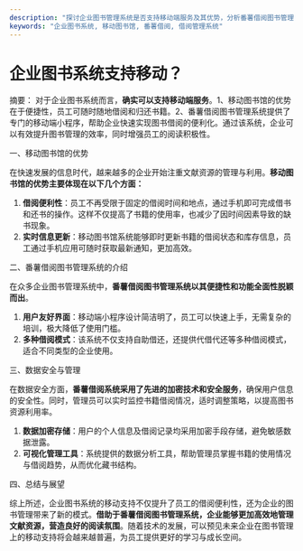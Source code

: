 ```yaml
---
description: "探讨企业图书管理系统是否支持移动端服务及其优势，分析番薯借阅图书管理系统的特点。"
keywords: "企业图书系统, 移动图书馆, 番薯借阅, 借阅管理系统"
---
```

# 企业图书系统支持移动？

摘要：
对于企业图书系统而言，**确实可以支持移动端服务**。1、移动图书馆的优势在于便捷性，员工可随时随地借阅和归还书籍。2、番薯借阅图书管理系统提供了专门的移动端小程序，帮助企业快速实现图书借阅的便利化。通过该系统，企业可以有效提升图书管理的效率，同时增强员工的阅读积极性。

一、移动图书馆的优势

在快速发展的信息时代，越来越多的企业开始注重文献资源的管理与利用。**移动图书馆的优势主要体现在以下几个方面：** 
1. **借阅便利性**：员工不再受限于固定的借阅时间和地点，通过手机即可完成借书和还书的操作。这样不仅提高了书籍的使用率，也减少了因时间因素导致的缺书现象。
2. **实时信息更新**：移动图书馆系统能够即时更新书籍的借阅状态和库存信息，员工通过手机应用可随时获取最新通知，更加高效。

二、番薯借阅图书管理系统的介绍

在众多企业图书管理系统中，**番薯借阅图书管理系统以其便捷性和功能全面性脱颖而出**。 
1. **用户友好界面**：移动端小程序设计简洁明了，员工可以快速上手，无需复杂的培训，极大降低了使用门槛。
2. **多种借阅模式**：该系统不仅支持自助借还，还提供代借代还等多种借阅模式，适合不同类型的企业使用。

三、数据安全与管理

在数据安全方面，**番薯借阅系统采用了先进的加密技术和安全服务**，确保用户信息的安全性。同时，管理员可以实时监控书籍借阅情况，适时调整策略，以提高图书资源利用率。 
1. **数据加密存储**：用户的个人信息及借阅记录均采用加密手段存储，避免敏感数据泄露。
2. **可视化管理工具**：系统提供的数据分析工具，帮助管理员掌握书籍的使用情况与借阅趋势，从而优化藏书结构。

四、总结与展望

综上所述，企业图书系统的移动支持不仅提升了员工的借阅便利性，还为企业的图书管理带来了新的模式。**借助于番薯借阅图书管理系统，企业能够更加高效地管理文献资源，营造良好的阅读氛围**。随着技术的发展，可以预见未来企业在图书管理上的移动支持将会越来越普遍，为员工提供更好的学习与成长空间。
